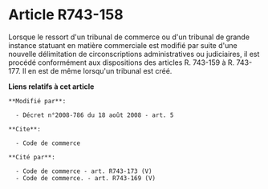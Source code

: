 # Article R743-158

Lorsque le ressort d'un tribunal de commerce ou d'un tribunal de grande instance statuant en matière commerciale est modifié
par suite d'une nouvelle délimitation de circonscriptions administratives ou judiciaires, il est procédé conformément aux
dispositions des articles R. 743-159 à R. 743-177. Il en est de même lorsqu'un tribunal est créé.

**Liens relatifs à cet article**

	**Modifié par**:

	  - Décret n°2008-786 du 18 août 2008 - art. 5

	**Cite**:

	  - Code de commerce

	**Cité par**:

	  - Code de commerce - art. R743-173 (V)
	  - Code de commerce. - art. R743-169 (V)
